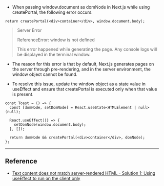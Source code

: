 - When passing window.document as domNode in Next.js while using createPortal, the following error occurs.

```tsx
return createPortal(<div>container</div>, window.document.body);
```

<blockquote>

Server Error

ReferenceError: window is not defined

This error happened while generating the page. Any console logs will be displayed in the terminal window.

</blockquote>

- The reason for this error is that by default, Next.js generates pages on the server through pre-rendering, and in the server environment, the window object cannot be found.

- To resolve this issue, update the window object as a state value in useEffect and ensure that createPortal is executed only when that value is present.

```tsx
const Toast = () => {
  const [domNode, setDomNode] = React.useState<HTMLElement | null>(null);

  React.useEffect(() => {
    setDomNode(window.document.body);
  }, []);

  return domNode && createPortal(<div>container</div>, domNode);
};
```

---

## Reference

- [Text content does not match server-rendered HTML - Solution 1: Using useEffect to run on the client only](https://nextjs.org/docs/messages/react-hydration-error#solution-1-using-useeffect-to-run-on-the-client-only)
